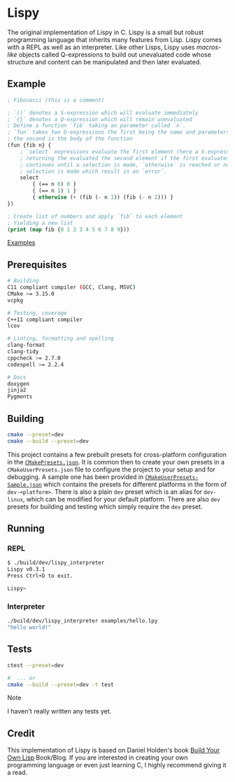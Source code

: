 # Lispy

The original implementation of Lispy in C. Lispy is a small but robust programming language that inherits many features from Lisp. Lispy comes with a REPL as well as an interpreter. Like other Lisps, Lispy uses _macros-like_ objects called Q-expressions to build out unevaluated code whose structure and content can be manipulated and then later evaluated.

## Example

```lisp
; Fibonacci (this is a comment)

; `()` denotes a S-expression which will evaluate immediately
; `{}` denotes a Q-expression which will remain unevaluated
; Define a function `fib` taking an parameter called `n`.
; `fun` takes two Q-expressions the first being the name and parameters,
; the second is the body of the function
(fun {fib n} {
    ; `select` expressions evaluate the first element (here a S-expression),
    ; returning the evaluated the second element if the first evaluates to true
    ; continues until a selection is made, `otherwise` is reached or no 
    ; selection is made which result in an `error`.
    select
        { (== n 0) 0 }
        { (== n 1) 1 }
        { otherwise (+ (fib (- n 1)) (fib (- n 2))) }
})

; Create list of numbers and apply `fib` to each element
; Yielding a new list
(print (map fib {0 1 2 3 4 5 6 7 8 9}))
```

[Examples](examples/)

## Prerequisites

```sh
# Building
C11 compliant compiler (GCC, Clang, MSVC)
CMake >= 3.15.0
vcpkg

# Testing, coverage
C++11 compliant compiler
lcov

# Linting, formatting and spelling
clang-format
clang-tidy
cppcheck >= 2.7.0
codespell >= 2.2.4

# Docs
doxygen
jinja2
Pygments
```

## Building

```sh
cmake --preset=dev
cmake --build --preset=dev
```

This project contains a few prebuilt presets for cross-platform configuration in the [`CMakePresets.json`](CMakePresets.json). It is common then to create your own presets in a `CMakeUserPresets.json` file to configure the project to your setup and for debugging. A sample one has been provided in [`CMakeUserPresets-Sample.json`](CMakeUserPresets-Sample.json) which contains the presets for different platforms in the form of `dev-<platform>`. There is also a plain `dev` preset which is an alias for `dev-linux`, which can be modified for your default platform. There are also `dev` presets for building and testing which simply require the `dev` preset.

## Running

### REPL

```sh
$ ./build/dev/lispy_interpreter
Lispy v0.3.1
Press Ctrl+D to exit.

Lispy>
```

### Interpreter

```sh
./build/dev/lispy_interpreter examples/hello.lpy
"hello world!"
```

## Tests

```sh
ctest --preset=dev

#  ... or
cmake --build --preset=dev -t test
```

> [!NOTE]
> I haven't really written any tests yet.

## Credit

This implementation of Lispy is based on Daniel Holden's book [Build Your Own Lisp](https://www.buildyourownlisp.com/) Book/Blog. If you are interested in creating your own programming language or even just learning C, I highly recommend giving it a read.
